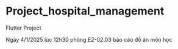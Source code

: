 # Project_hospital_management

Flutter Project

Ngày 4/1/2025 lúc 12h30 phòng E2-02.03 báo cáo đồ án môn học